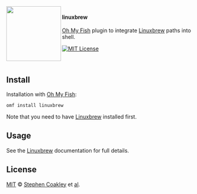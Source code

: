 <img src="https://cdn.rawgit.com/oh-my-fish/oh-my-fish/e4f1c2e0219a17e2c748b824004c8d0b38055c16/docs/logo.svg" align="left" width="144px" height="144px"/>

#### linuxbrew
[Oh My Fish][omf] plugin to integrate [Linuxbrew] paths into shell.

[![MIT License][license-badge]](/LICENSE)

<br/>


## Install
Installation with [Oh My Fish][omf]:

    omf install linuxbrew

Note that you need to have [Linuxbrew] installed first.


## Usage
See the [Linuxbrew] documentation for full details.


## License
[MIT][mit] © [Stephen Coakley][author] et [al][contributors].


[author]: https://github.com/coderstephen
[contributors]: https://github.com/oh-my-fish/plugin-config/graphs/contributors
[license-badge]: https://img.shields.io/badge/license-MIT-007EC7.svg?style=flat-square
[linuxbrew]: http://linuxbrew.sh
[mit]: http://opensource.org/licenses/MIT
[omf]: https://github.com/oh-my-fish/oh-my-fish
